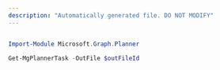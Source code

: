```yaml
---
description: "Automatically generated file. DO NOT MODIFY"
---
```


```powershell

Import-Module Microsoft.Graph.Planner

Get-MgPlannerTask -OutFile $outFileId

```